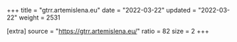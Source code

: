 +++
title = "gtrr.artemislena.eu"
date = "2022-03-22"
updated = "2022-03-22"
weight = 2531

[extra]
source = "https://gtrr.artemislena.eu/"
ratio = 82
size = 2
+++
